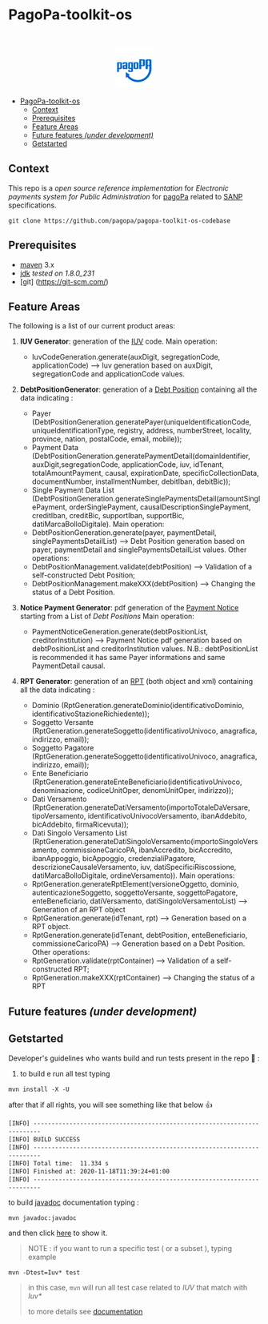 # PagoPa-toolkit-os

<!-- PROJECT LOGO -->
<br />
<p align="center">
  <a href="https://github.com/pagopa/pagopa-api">
    <img src="resources/media/pagopa-logo.png" alt="Logo" width="80" height="80">
  </a>
</p>


- [PagoPa-toolkit-os](#pagopa-toolkit-os)
  - [Context](#context)
  - [Prerequisites](#prerequisites)
  - [Feature Areas](#feature-areas)
  - [Future features _(under development)_](#future-features-under-development)
  - [Getstarted](#getstarted)
  
  
## Context

This repo is a _open source reference implementation_ for _Electronic payments system for Public Administration_ for [pagoPa](https://www.pagopa.gov.it/it/pagopa/) related to [SANP](https://docs.italia.it/italia/pagopa/pagopa-specifichepagamenti-docs/it/stabile/index.html) specifications.

```
git clone https://github.com/pagopa/pagopa-toolkit-os-codebase
```


## Prerequisites

- [maven](https://maven.apache.org/) 3.x
- [jdk](https://www.oracle.com/it/java/technologies/javase/javase-jdk8-downloads.html) _tested on 1.8.0_231_
- [git] (https://git-scm.com/)


## Feature Areas

The following is a list of our current product areas:

1) **IUV Generator**: generation of the [IUV](https://docs.italia.it/italia/pagopa/pagopa-codici-docs/it/stabile/_docs/Capitolo2.html#punti-di-generazione-del-codice-iuv) code.
Main operation: 
   - IuvCodeGeneration.generate(auxDigit, segregationCode, applicationCode) --> Iuv generation based on auxDigit, segregationCode and applicationCode values.

2) **DebtPositionGenerator**: generation of a [Debt Position](https://docs.italia.it/italia/pagopa/pagopa-specifichepagamenti-docs/it/stabile/_docs/SANP_2.2_Sez2_Cap02_GestionePosizioneDebitoria.html#) containing all the data indicating :
   - Payer (DebtPositionGeneration.generatePayer(uniqueIdentificationCode, uniqueIdentificationType, registry, address, numberStreet, locality, province, nation, postalCode, email, mobile));
   - Payment Data (DebtPositionGeneration.generatePaymentDetail(domainIdentifier, auxDigit,segregationCode, applicationCode, iuv, idTenant, totalAmountPayment, causal, expirationDate, specificCollectionData, documentNumber, installmentNumber, debitIban, debitBic));
   - Single Payment Data List (DebtPositionGeneration.generateSinglePaymentsDetail(amountSinglePayment, orderSinglePayment, causalDescriptionSinglePayment, creditIban, creditBic, supportIban, supportBic, datiMarcaBolloDigitale).
Main operation: 
   - DebtPositionGeneration.generate(payer, paymentDetail, singlePaymentsDetailList) --> Debt Position generation based on payer, paymentDetail and singlePaymentsDetailList values.
Other operations:
   - DebtPositionManagement.validate(debtPosition) --> Validation of a self-constructed Debt Position;
   - DebtPositionManagement.makeXXX(debtPosition) --> Changing the status of a Debt Position.

3) **Notice Payment Generator**: pdf generation of the [Payment Notice](https://docs.italia.it/italia/pagopa/pagopa-specifichepagamenti-docs/it/stabile/_docs/SANP_2.2_Sez3_Cap08_ModelloDati.html#avviso-digitale) starting from a List of _Debt Positions_
Main operation: 
   - PaymentNoticeGeneration.generate(debtPositionList, creditorInstitution) --> Payment Notice pdf generation based on debtPositionList and creditorInstitution values. N.B.: debtPositionList is recommended it has same Payer informations and same PaymentDetail causal.

4) **RPT Generator**: generation of an [RPT](https://docs.italia.it/italia/pagopa/pagopa-specifichepagamenti-docs/it/stabile/_docs/SANP_2.2_Sez3_Cap08_ModelloDati.html#richiesta-di-pagamento-telematica-rpt) (both object and xml) containing all the data indicating :
   - Dominio (RptGeneration.generateDominio(identificativoDominio, identificativoStazioneRichiedente));
   - Soggetto Versante (RptGeneration.generateSoggetto(identificativoUnivoco, anagrafica, indirizzo, email));
   - Soggetto Pagatore (RptGeneration.generateSoggetto(identificativoUnivoco, anagrafica, indirizzo, email));
   - Ente Beneficiario (RptGeneration.generateEnteBeneficiario(identificativoUnivoco, denominazione, codiceUnitOper, denomUnitOper, indirizzo));
   - Dati Versamento (RptGeneration.generateDatiVersamento(importoTotaleDaVersare, tipoVersamento, identificativoUnivocoVersamento, ibanAddebito, bicAddebito, firmaRicevuta));
   - Dati Singolo Versamento List (RptGeneration.generateDatiSingoloVersamento(importoSingoloVersamento, commissioneCaricoPA, ibanAccredito, bicAccredito, ibanAppoggio, bicAppoggio, credenzialiPagatore, descrizioneCausaleVersamento, iuv, datiSpecificiRiscossione, datiMarcaBolloDigitale, ordineVersamento)).
Main operations: 
   - RptGeneration.generateRptElement(versioneOggetto, dominio, autenticazioneSoggetto, soggettoVersante, soggettoPagatore, enteBeneficiario, datiVersamento, datiSingoloVersamentoList) --> Generation of an RPT object
   - RptGeneration.generate(idTenant, rpt) --> Generation based on a RPT object.
   - RptGeneration.generate(idTenant, debtPosition, enteBeneficiario, commissioneCaricoPA) --> Generation based on a Debt Position.
Other operations:
   - RptGeneration.validate(rptContainer) --> Validation of a self-constructed RPT;
   - RptGeneration.makeXXX(rptContainer) --> Changing the status of a RPT

## Future features _(under development)_



##  Getstarted

Developer's guidelines who wants build and run tests present in the repo 🚀 :

1. to build e run all test typing 

```
mvn install -X -U
```

after that if all rights, you will see something like that below 👍

```
[INFO] ------------------------------------------------------------------------
[INFO] BUILD SUCCESS
[INFO] ------------------------------------------------------------------------
[INFO] Total time:  11.334 s
[INFO] Finished at: 2020-11-18T11:39:24+01:00
[INFO] ------------------------------------------------------------------------
```
to build [javadoc](https://www.oracle.com/technical-resources/articles/java/javadoc-tool.html) documentation typing : 

```
mvn javadoc:javadoc
```

and then click [here](file://target/site/apidocs/index.html) to show it.

> NOTE : if you want to run a specific test ( or a subset ), typing example 
```
mvn -Dtest=Iuv* test
```
> in this case, `mvn` will run all test case related to *IUV* that match with _Iuv*_
> 
> to more details see [documentation](https://maven.apache.org/plugins-archives/maven-surefire-plugin-2.12.4/examples/single-test.html)

